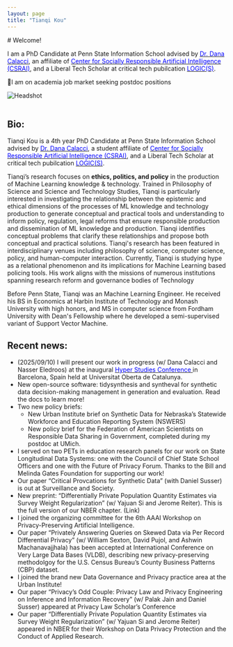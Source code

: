 ```yaml
---
layout: page
title: "Tianqi Kou"
---
```


<div class="intro">
  <div markdown="1">
# Welcome!

I am a PhD Candidate at Penn State Information School advised by [<span style="color:blue">Dr. Dana Calacci</span>](https://www.dcalacci.net), an affiliate of [<span style="color:blue">Center for Socially Responsible Artificial Intelligence (CSRAI)</span>](https://csrai.psu.edu), and a Liberal Tech Scholar at critical tech pubilcation [<span style="color:blue">LOGIC(S)</span>](https://logicmag.io).

🌟I am on academia job market seeking postdoc positions
  </div>
  <img class="headshot" src="{{ "/assets/img/headshot_crop.jpg" | relative_url }}" alt="Headshot" />
</div>


<div style="clear: both; height: 16px;"></div>

## Bio:


Tianqi Kou is a 4th year PhD Candidate at Penn State Information School advised by [<span style="color:blue">Dr. Dana Calacci</span>](https://www.dcalacci.net), a student affiliate of [<span style="color:blue">Center for Socially Responsible Artificial Intelligence (CSRAI)</span>](https://csrai.psu.edu), and a Liberal Tech Scholar at critical tech pubilcation [<span style="color:blue">LOGIC(S)</span>](https://logicmag.io).

Tianqi’s research focuses on **ethics, politics, and policy** in the production of Machine Learning knowledge & technology. Trained in Philosophy of Science and Science and Technology Studies, Tianqi is particularly interested in investigating the relationship between the epistemic and ethical dimensions of the processes of ML knowledge and technology production to generate conceptual and practical tools and understanding to inform policy, regulation, legal reforms that ensure responsible production and dissemination of ML knowledge and production. Tianqi identifies conceptual problems that clarify these relationships and propose both conceptual and practical solutions. Tianqi's research has been featured in interdisciplinary venues including philosophy of science, computer science, policy, and human-computer interaction. Currently, Tianqi is studying hype as a relational phenomenon and its implications for Machine Learning based policing tools. His work aligns with the missions of numerous institutions spanning research reform and governance bodies of Technology

Before Penn State, Tianqi was an Machine Learning Engineer. He received his BS in Economics at Harbin Institute of Technology and Monash University with high honors, and MS in computer science from Fordham University with Dean's Fellowship where he developed a semi-supervised variant of Support Vector Machine.

## Recent news:

- (2025/09/10) I will present our work in progress (w/ Dana Calacci and Nasser Eledroos) at the inaugural [<span style="color:blue">Hyper Studies Conference </span>](https://hypestudies.org) in Barcelona, Spain held at  Universitat Oberta de Catalunya.
- New open-source software: tidysynthesis and syntheval for synthetic data decision-making management in generation and evaluation. Read the docs to learn more!
- Two new policy briefs:
  - New Urban Institute brief on Synthetic Data for Nebraska’s Statewide Workforce and Education Reporting System (NSWERS)
  - New policy brief for the Federation of American Scientists on Responsible Data Sharing in Government, completed during my postdoc at UMich.
- I served on two PETs in education research panels for our work on State Longitudinal Data Systems: one with the Council of Chief State School Officers and one with the Future of Privacy Forum. Thanks to the Bill and Melinda Gates Foundation for supporting our work!
- Our paper “Critical Provcations for Synthetic Data” (with Daniel Susser) is out at Surveillance and Society.
- New preprint: “Differentially Private Population Quantity Estimates via Survey Weight Regularization” (w/ Yajuan Si and Jerome Reiter). This is the full version of our NBER chapter. (Link)
- I joined the organizing committee for the 6th AAAI Workshop on Privacy-Preserving Artificial Intelligence.
- Our paper “Privately Answering Queries on Skewed Data via Per Record Differential Privacy” (w/ William Sexton, David Pujol, and Ashwin Machanavajjhala) has been accepted at International Conference on Very Large Data Bases (VLDB), describing new privacy-preserving methodolgoy for the U.S. Census Bureau’s County Business Patterns (CBP) dataset.
- I joined the brand new Data Governance and Privacy practice area at the Urban Institute!
- Our paper “Privacy’s Odd Couple: Privacy Law and Privacy Engineering on Inference and Information Recovery” (w/ Palak Jain and Daniel Susser) appeared at Privacy Law Scholar’s Conference
- Our paper “Differentially Private Population Quantity Estimates via Survey Weight Regularization” (w/ Yajuan Si and Jerome Reiter) appeared in NBER for their Workshop on Data Privacy Protection and the Conduct of Applied Research.

